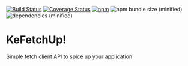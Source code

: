[![Build Status](https://travis-ci.org/KazanExpress/kefetchup.svg?branch=master)](https://travis-ci.org/KazanExpress/kefetchup) [![Coverage Status](https://coveralls.io/repos/github/KazanExpress/kefetchup/badge.svg?branch=master)](https://coveralls.io/github/KazanExpress/kefetchup?branch=master) [![npm](https://img.shields.io/npm/v/kefetchup.svg?style=flat)](https://www.npmjs.com/package/kefetchup) 
![npm bundle size (minified)](https://img.shields.io/bundlephobia/minzip/kefetchup.svg) ![dependencies (minified)](https://img.shields.io/badge/dependencies-none-yellow.svg)


# KeFetchUp!

Simple fetch client API to spice up your application

